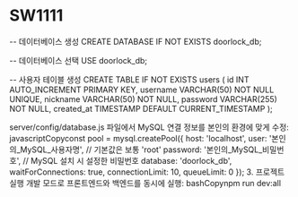 # SW1111
 
-- 데이터베이스 생성
CREATE DATABASE IF NOT EXISTS doorlock_db;

-- 데이터베이스 선택
USE doorlock_db;

-- 사용자 테이블 생성
CREATE TABLE IF NOT EXISTS users (
  id INT AUTO_INCREMENT PRIMARY KEY,
  username VARCHAR(50) NOT NULL UNIQUE,
  nickname VARCHAR(50) NOT NULL,
  password VARCHAR(255) NOT NULL,
  created_at TIMESTAMP DEFAULT CURRENT_TIMESTAMP
);


server/config/database.js 파일에서 MySQL 연결 정보를 본인의 환경에 맞게 수정:
javascriptCopyconst pool = mysql.createPool({
  host: 'localhost',
  user: '본인의_MySQL_사용자명',     // 기본값은 보통 'root'
  password: '본인의_MySQL_비밀번호',  // MySQL 설치 시 설정한 비밀번호
  database: 'doorlock_db',
  waitForConnections: true,
  connectionLimit: 10,
  queueLimit: 0
});
3. 프로젝트 실행
개발 모드로 프론트엔드와 백엔드를 동시에 실행:
bashCopynpm run dev:all
